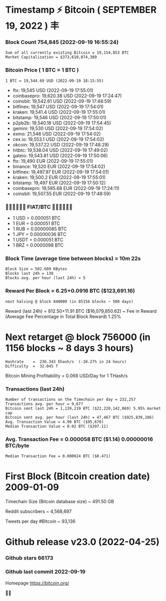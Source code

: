 # Timestamp ⚡ ₿itcoin ( SEPTEMBER 19, 2022 ) 丰
### Block Count	754,845 (2022-09-19 16:55:24)
    Sum of all currently existing Bitcoin = 19,154,853 BTC
    Market Capitalization = $373,610,074,389
### Bitcoin Price ( 1 BTC = 1 BTC )
	1 BTC = 19,544.69 USD (2022-09-19 18:15:55)
- ftx: 19,545 USD (2022-09-19 17:55:01)
- coinbasepro: 19,620.38 USD (2022-09-19 17:24:47)
- coinsbit: 19,542.61 USD (2022-09-19 17:48:59)
- bitfinex: 19,547 USD (2022-09-19 17:54:01)
- kraken: 19,541.4 USD (2022-09-19 17:55:01)
- bitstamp: 19,546 USD (2022-09-19 17:50:01)
- p2pb2b: 19,540.18 USD (2022-09-19 17:54:45)
- gemini: 19,530 USD (2022-09-19 17:54:02)
- exmo: 21,548 USD (2022-09-19 17:54:02)
- cex.io: 19,553.1 USD (2022-09-19 17:54:02)
- okcoin: 19,537.22 USD (2022-09-19 17:48:29)
- hitbtc: 19,538.04 USD (2022-09-19 17:49:02)
- gateio: 19,543.81 USD (2022-09-19 17:50:06)
- ftx: 19,490 EUR (2022-09-19 17:55:01)
- binance: 19,520 EUR (2022-09-19 17:54:02)
- bitfinex: 19,497.97 EUR (2022-09-19 17:54:01)
- kraken: 19,500.2 EUR (2022-09-19 17:55:01)
- bitstamp: 19,497 EUR (2022-09-19 17:50:12)
- coinbasepro: 19,585.68 EUR (2022-09-19 17:24:11)
- coinsbit: 19,507.55 EUR (2022-09-19 17:48:59)
### 💱💶💵💷💴💱 FIAT/BTC 💱💶💵💷💴💱
- 1 USD = 0.000051 BTC
- 1 EUR = 0.000051 BTC
- 1 RUB = 0.00000085 BTC
- 1 JPY = 0.00000036 BTC
- 1 USDT = 0.000051 BTC
- 1 BRZ = 0.0000098 BTC
### Block Time (average time between blocks) = 10m 22s
    Block Size = 502.609 KBytes
    Blocks last 24h = 130
    Blocks avg. per hour (last 24h) = 5
### Reward Per Block = 6.25+0.0916 BTC ($123,691.16) 
    next halving @ block 840000 (in 85156 blocks ~ 580 days)
Reward (last 24h) = 812.50+11.91 BTC ($16,079,850.62) ~ Fee in Reward (Average Fee Percentage in Total Block Reward)	1.25%
# Next retarget @ block 756000 (in 1156 blocks ~ 8 days 3 hours)
    Hashrate    =  236.343 Ehash/s  (-10.27% in 24 hours)
    Difficulty  =  32.045 T 
    
Bitcoin Mining Profitability	= 0.068 USD/Day for 1 THash/s

### Transactions (last 24h)
    Number of transactions on the Timechain per day = 232,257
    Transactions avg. per hour = 9,677
    Bitcoin sent last 24h = 1,139,219 BTC ($22,220,142,869) 5.95% market cap
    Bitcoin sent avg. per hour (last 24h) = 47,467 BTC ($925,839,286)
    Avg. Transaction Value = 4.90 BTC ($95,670)
    Median Transaction Value = 0.02 BTC ($397.11)
### Avg. Transaction Fee = 0.000058 BTC ($1.14) 0.00000016 BTC/byte
    Median Transaction Fee = 0.000024 BTC ($0.471)
# First Block (Bitcoin creation date)	2009-01-09
Timechain Size (Bitcoin database size)	~ 491.50 GB

Reddit subscribers	~ 4,568,697

Tweets per day #Bitcoin	~ 93,136

# Github release	v23.0 (2022-04-25)
### Github stars	66173
### Github last commit	2022-09-19

Homepage	https://bitcoin.org/

💙💜
